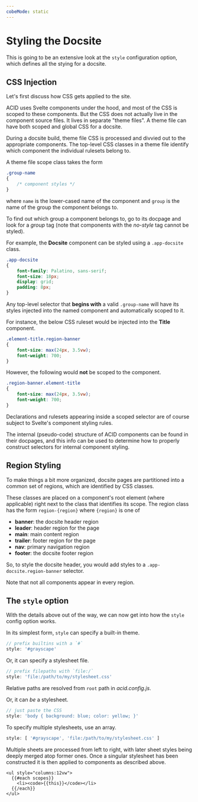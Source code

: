 ```yaml
---
cobeMode: static
---
```


# Styling the Docsite

This is going to be an extensive look at the `style` configuration option, which defines all the stying for a docsite.


## CSS Injection

Let's first discuss how CSS gets applied to the site.

ACID uses Svelte components under the hood, and most of the CSS is scoped to these components.  But the CSS does not actually live in the component source files. It lives in separate "theme files".  A theme file can have both scoped and global CSS for a docsite.

During a docsite build, theme file CSS is processed and divvied out to the appropriate components.  The top-level CSS classes in a theme file identify which component the individual rulesets belong to.

A theme file scope class takes the form

```css
.group-name
{
    /* component styles */
}
```

where `name` is the lower-cased name of the component and `group` is the name of the group the component belongs to.  

To find out which group a component belongs to, go to its docpage and look for a *group* tag (note that components with the *no-style* tag cannot be styled).

For example, the **Docsite** component can be styled using a `.app-docsite` class. 

```css
.app-docsite
{
    font-family: Palatino, sans-serif;
    font-size: 18px;
    display: grid;
    padding: 8px;
}
```

Any top-level selector that **begins with** a valid `.group-name` will have its styles injected into the named component and automatically scoped to it. 

For instance, the below CSS ruleset would be injected into the **Title** component.

```css
.element-title.region-banner
{
    font-size: max(24px, 3.5vw);
    font-weight: 700;
}
```

However, the following would **not** be scoped to the component.

```css
.region-banner.element-title
{
    font-size: max(24px, 3.5vw);
    font-weight: 700;
}
```

Declarations and rulesets appearing inside a scoped selector are of course subject to Svelte's component styling rules.

The internal (pseudo-code) structure of ACID components can be found in their docpages, and this info can be used to determine how to properly construct selectors for internal component styling.


## Region Styling

To make things a bit more organized, docsite pages are partitioned into a common set of regions, which are identified by CSS classes.

These classes are placed on a component's root element (where applicable) right next to the class that identifies its scope.  The region class has the form `region-{region}` where `{region}` is one of

- **banner**: the docsite header region
- **leader**: header region for the page
- **main**: main content region
- **trailer**: footer region for the page
- **nav**: primary navigation region
- **footer**: the docsite footer region

So, to style the docsite header, you would add styles to a `.app-docsite.region-banner` selector.

Note that not all components appear in every region.


## The `style` option

With the details above out of the way, we can now get into how the `style` config option works.

In its simplest form, `style` can specify a built-in theme.

```js
// prefix builtins with a `#`
style: '#grayscape'
```

Or, it can specify a stylesheet file.

```js
// prefix filepaths with `file:/`
style: 'file:/path/to/my/stylesheet.css'
```

Relative paths are resolved from `root` path in *acid.config.js*.

Or, it can *be* a stylesheet.

```js
// just paste the CSS
style: 'body { background: blue; color: yellow; }'
```

To specify multiple stylesheets, use an array.

```js
style: [ '#grayscape', 'file:/path/to/my/stylesheet.css' ]
```

Multiple sheets are processed from left to right, with later sheet styles being deeply merged atop former ones.  Once a singular stylesheet has been constructed it is then applied to components as described above.

```handlebars:render label="Scope Classes"
<ul style="columns:12vw">
  {{#each scopes}}
    <li><code>{{this}}</code></li>
  {{/each}}
</ul>
```
